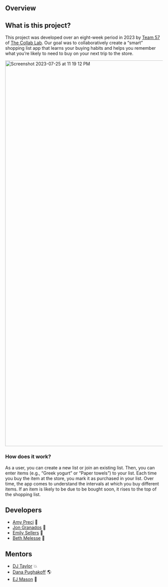## Overview

## What is this project?

This project was developed over an eight-week period in 2023 by [Team 57](https://the-collab-lab.codes/developers/) of [The Collab Lab](https://the-collab-lab.codes/). Our goal was to collaboratively create a “smart” shopping list app that learns your buying habits and helps you remember what you’re likely to need to buy on your next trip to the store.

<img width="1228" alt="Screenshot 2023-07-25 at 11 19 12 PM" src="https://github.com/emilysellers/smart-shopping-list/assets/84364905/ab815983-fcfa-437b-b4f9-ba814e65dc4a">

### How does it work?

As a user, you can create a new list or join an existing list. Then, you can enter items (e.g., “Greek yogurt” or “Paper towels”) to your list. Each time you buy the item at the store, you mark it as purchased in your list. Over time, the app comes to understand the intervals at which you buy different items. If an item is likely to be due to be bought soon, it rises to the top of the shopping list.

## Developers

- [Amy Preci](https://github.com/Amy-Pr) 🦄
- [Jon Granados](https://github.com/jongranados) 🦉
- [Emily Sellers](https://github.com/emilysellers) 🌿
- [Beth Melesse](https://github.com/bethmelmtv) 💖

## Mentors

- [DJ Taylor](https://github.com/djtaylor8) 💥
- [Dana Pughakoff](https://github.com/danainjax) 🌎
- [EJ Mason](https://github.com/mxmason) 🐧
